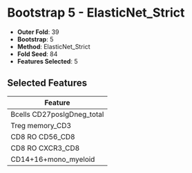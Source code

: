 # Bootstrap 5 - ElasticNet_Strict

- **Outer Fold**: 39
- **Bootstrap**: 5
- **Method**: ElasticNet_Strict
- **Fold Seed**: 84
- **Features Selected**: 5

## Selected Features

| Feature |
|---------|
| Bcells CD27posIgDneg_total |
| Treg memory_CD3 |
| CD8 RO CD56_CD8 |
| CD8 RO CXCR3_CD8 |
| CD14+16+mono_myeloid |
